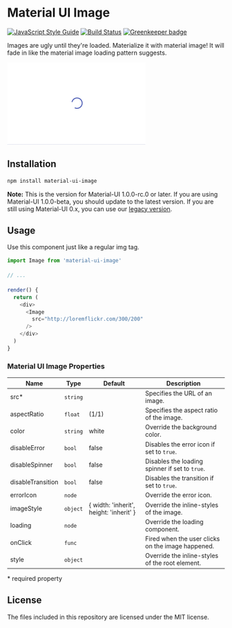 # Material UI Image
[![JavaScript Style Guide](https://img.shields.io/badge/code_style-standard-brightgreen.svg)](https://standardjs.com)
[![Build Status](https://travis-ci.org/TeamWertarbyte/material-ui-image.svg?branch=master)](https://travis-ci.org/TeamWertarbyte/material-ui-image)
[![Greenkeeper badge](https://badges.greenkeeper.io/TeamWertarbyte/material-ui-image.svg)](https://greenkeeper.io/)

Images are ugly until they're loaded. Materialize it with material image! It will fade in like the material image loading pattern suggests.

![Example](demo.gif)

## Installation

```sh
npm install material-ui-image
```

**Note:** This is the version for Material-UI 1.0.0-rc.0 or later. If you are using Material-UI 1.0.0-beta, you should update to the latest version. If you are still using Material-UI 0.x, you can use our [legacy version][legacy].

## Usage

Use this component just like a regular img tag.

```js
import Image from 'material-ui-image'

// ...

render() {
  return (
    <div>
      <Image
        src="http://loremflickr.com/300/200"
      />
    </div>
  )
}
```

### Material UI Image Properties

|Name            |Type        |Default                                   |Description
|----------------|------------|------------------------------------------|--------------------------------
|src*              | `string`   |                                          | Specifies the URL of an image.
|aspectRatio       | `float`    | (1/1)                                    | Specifies the aspect ratio of the image.
|color             | `string`   | white                                    | Override the background color.
|disableError      | `bool`     | false                                    | Disables the error icon if set to `true`.
|disableSpinner    | `bool`     | false                                    | Disables the loading spinner if set to `true`.
|disableTransition | `bool`     | false                                    | Disables the transition if set to `true`.
|errorIcon         | `node`     | <BrokenImage />                          | Override the error icon.
|imageStyle        | `object`   | { width: 'inherit', height: 'inherit' }  | Override the inline-styles of the image.
|loading           | `node`     | <CircularProgress size={48} />           | Override the loading component.
|onClick           | `func`     |                                          | Fired when the user clicks on the image happened.
|style             | `object`   |                                          | Override the inline-styles of the root element.

\* required property

## License

The files included in this repository are licensed under the MIT license.

[legacy]: https://github.com/TeamWertarbyte/material-ui-image/tree/legacy
